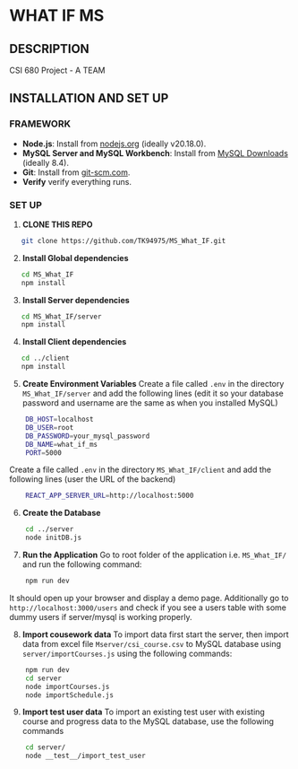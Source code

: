 # WHAT IF MS

## DESCRIPTION
CSI 680 Project - A TEAM

## INSTALLATION AND SET UP

### FRAMEWORK
- **Node.js**: Install from [nodejs.org](https://nodejs.org/) (ideally v20.18.0).
- **MySQL Server and MySQL Workbench**: Install from [MySQL Downloads](https://dev.mysql.com/downloads/) (ideally 8.4).
- **Git**: Install from [git-scm.com](https://git-scm.com/).
- **Verify** verify everything runs.

### SET UP
1. **CLONE THIS REPO**
```bash
   git clone https://github.com/TK94975/MS_What_IF.git
```
2. **Install Global dependencies**
```bash
   cd MS_What_IF
   npm install
```
3. **Install Server dependencies**
```bash
   cd MS_What_IF/server
   npm install
```
4. **Install Client dependencies**
```bash
   cd ../client
   npm install
```
5. **Create Environment Variables**
Create a file called `.env` in the directory `MS_What_IF/server` and add the following lines (edit it so your database password and username are the same as when you installed MySQL)
```bash
    DB_HOST=localhost
    DB_USER=root
    DB_PASSWORD=your_mysql_password
    DB_NAME=what_if_ms
    PORT=5000
```
Create a file called `.env` in the directory `MS_What_IF/client` and add the following lines (user the URL of the backend)
```bash
    REACT_APP_SERVER_URL=http://localhost:5000
```
6. **Create the Database**
```bash
    cd ../server
    node initDB.js
```
7. **Run the Application**
Go to root folder of the application i.e. `MS_What_IF/` and run the following command:
```bash
    npm run dev
```
It should open up your browser and display a demo page. Additionally go to `http://localhost:3000/users` and check if you see a users table with some dummy users if server/mysql is working properly.

8. **Import cousework data**
To import data first start the server, then import data from excel file `Mserver/csi_course.csv` to MySQL database using `server/importCourses.js` using the following commands:
```bash
    npm run dev
    cd server
    node importCourses.js
    node importSchedule.js
```
9. **Import test user data**
To import an existing test user with existing course and progress data to the MySQL database, use the following commands
```bash
    cd server/
    node __test__/import_test_user
```